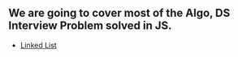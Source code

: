 ## We are going to cover most of the Algo, DS Interview Problem solved in JS.
- [Linked List](https://github.com/Sonukr/interview/tree/master/Linked_List)